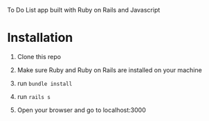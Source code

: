 To Do List app built with Ruby on Rails and Javascript

# Installation 

1. Clone this repo

2. Make sure Ruby and Ruby on Rails are installed on your machine

3. run `bundle install`

4. run `rails s`

5. Open your browser and go to localhost:3000
